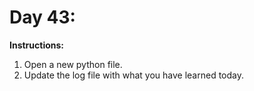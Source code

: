 # Day 43: 
**Instructions:** 
1. Open a new python file.
2. Update the log file with what you have learned today.
